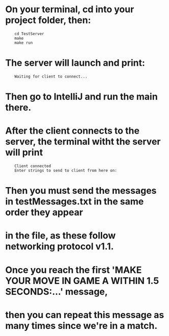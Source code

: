 # On your terminal, cd into your project folder, then:

```
	cd TestServer
	make
	make run
```		

# The server will launch and print:

```
	Waiting for client to connect...
```

# Then go to IntelliJ and run the main there.
# After the client connects to the server, the terminal witht the server will print

```
	Client connected
	Enter strings to send to client from here on:
```

# Then you must send the messages in testMessages.txt in the same order they appear
# in the file, as these follow networking protocol v1.1.

# Once you reach the first 'MAKE YOUR MOVE IN GAME A WITHIN 1.5 SECONDS:...' message,
# then you can repeat this message as many times since we're in a match.